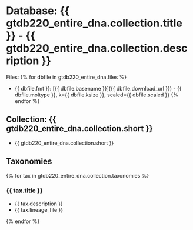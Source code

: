 # Database: {{ gtdb220_entire_dna.collection.title  }} - {{ gtdb220_entire_dna.collection.description }}

Files:
{% for dbfile in gtdb220_entire_dna.files %}
   * {{ dbfile.fmt }}: [{{ dbfile.basename }}]({{ dbfile.download_url }}) - {{ dbfile.moltype }}, k={{ dbfile.ksize }}, scaled={{ dbfile.scaled }}
{% endfor %}

## Collection: {{ gtdb220_entire_dna.collection.short }}

* {{ gtdb220_entire_dna.collection.short }}

## Taxonomies

{% for tax in gtdb220_entire_dna.collection.taxonomies %}

### {{ tax.title }}
* {{ tax.description }}
* {{ tax.lineage_file }}

{% endfor %}
